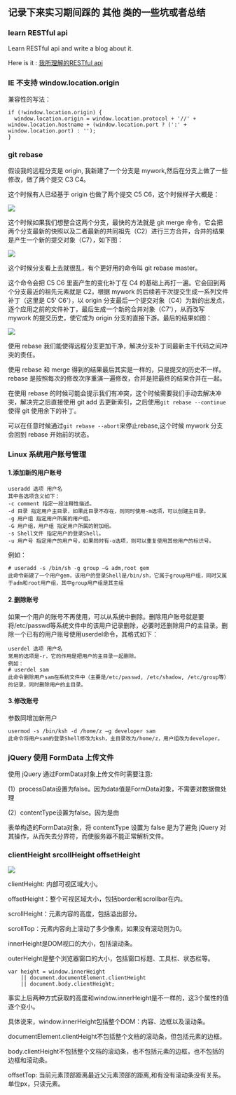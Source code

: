 ## 记录下来实习期间踩的 其他 类的一些坑或者总结
### learn RESTful api

Learn RESTful api and write a blog about it.

Here is it : [我所理解的RESTful api](http://luckyabby.com/2017/07/10/%E6%88%91%E6%89%80%E7%90%86%E8%A7%A3%E7%9A%84RESTful-api/)

### IE 不支持 window.location.origin

兼容性的写法：
```
if (!window.location.origin) {
  window.location.origin = window.location.protocol + '//' + window.location.hostname + (window.location.port ? (':' + window.location.port) : '');
}
```

### git rebase

假设我的远程分支是 origin, 我新建了一个分支是 mywork,然后在分支上做了一些修改，做了两个提交 C3 C4。

这个时候有人已经基于 origin 也做了两个提交 C5 C6，这个时候样子大概是：

![](http://ojzeprg7w.bkt.clouddn.com/rebase1.png)

这个时候如果我们想整合这两个分支，最快的方法就是 git merge 命令，它会把两个分支最新的快照以及二者最新的共同祖先（C2）进行三方合并，合并的结果是产生一个新的提交对象（C7），如下图：

![](http://ojzeprg7w.bkt.clouddn.com/rebase2.png)

这个时候分支看上去就很乱，有个更好用的命令叫 git rebase master。

这个命令会把 C5 C6 里面产生的变化补丁在 C4 的基础上再打一遍。它会回到两个分支最近的祖先元素就是 C2，根据 mywork 的后续若干次提交生成一系列文件补丁（这里是 C5' C6'），以 origin 分支最后一个提交对象（C4）为新的出发点，逐个应用之前的文件补丁，最后生成一个新的合并对象（C7'），从而改写 mywork 的提交历史，使它成为 origin 分支的直接下游。最后的结果如图：

![](http://ojzeprg7w.bkt.clouddn.com/rebase4.png)

使用 rebase 我们能使得远程分支更加干净，解决分支补丁同最新主干代码之间冲突的责任。

使用 rebase 和 merge 得到的结果最后其实是一样的，只是提交的历史不一样。 rebase 是按照每次的修改次序重演一遍修改，合并是把最终的结果合并在一起。

在使用 rebase 的时候可能会提示我们有冲突，这个时候需要我们手动去解决冲突，解决完之后直接使用 git add 去更新索引，之后使用`git rebase --continue`使得 git 使用余下的补丁。

可以在任意时候通过`git rebase --abort`来停止rebase,这个时候 mywork 分支会回到 rebase 开始前的状态。

### Linux 系统用户账号管理
#### 1.添加新的用户账号

```
useradd 选项 用户名
其中各选项含义如下：
-c comment 指定一段注释性描述。
-d 目录 指定用户主目录，如果此目录不存在，则同时使用-m选项，可以创建主目录。
-g 用户组 指定用户所属的用户组。
-G 用户组，用户组 指定用户所属的附加组。
-s Shell文件 指定用户的登录Shell。
-u 用户号 指定用户的用户号，如果同时有-o选项，则可以重复使用其他用户的标识号。
```
例如：
```
# useradd -s /bin/sh -g group –G adm,root gem
此命令新建了一个用户gem，该用户的登录Shell是/bin/sh，它属于group用户组，同时又属于adm和root用户组，其中group用户组是其主组
```
#### 2.删除账号

如果一个用户的账号不再使用，可以从系统中删除。删除用户账号就是要将/etc/passwd等系统文件中的该用户记录删除，必要时还删除用户的主目录。删除一个已有的用户账号使用userdel命令，其格式如下：

```
userdel 选项 用户名
常用的选项是-r，它的作用是把用户的主目录一起删除。
例如：
# userdel sam
此命令删除用户sam在系统文件中（主要是/etc/passwd, /etc/shadow, /etc/group等）的记录，同时删除用户的主目录。
```

#### 3.修改账号
参数同增加新用户

```
usermod -s /bin/ksh -d /home/z –g developer sam
此命令将用户sam的登录Shell修改为ksh，主目录改为/home/z，用户组改为developer。
```
### jQuery 使用 FormData 上传文件

使用 jQuery 通过FormData对象上传文件时需要注意:

(1）processData设置为false。因为data值是FormData对象，不需要对数据做处理

(2）contentType设置为false。因为是由<form>表单构造的FormData对象，将 contentType 设置为 false 是为了避免 jQuery 对其操作，从而失去分界符，而使服务器不能正常解析文件。

### clientHeight srcollHeight offsetHeight

![](http://ojzeprg7w.bkt.clouddn.com/clientheight.png)

clientHeight: 内部可视区域大小。

offsetHeight：整个可视区域大小，包括border和scrollbar在内。

scrollHeight：元素内容的高度，包括溢出部分。

scrollTop：元素内容向上滚动了多少像素，如果没有滚动则为0。

innerHeight是DOM视口的大小，包括滚动条。

outerHeight是整个浏览器窗口的大小，包括窗口标题、工具栏、状态栏等。

```
var height = window.innerHeight
    || document.documentElement.clientHeight
    || document.body.clientHeight;
```
事实上后两种方式获取的高度和window.innerHeight是不一样的，这3个属性的值逐个变小。 

具体说来，window.innerHeight包括整个DOM：内容、边框以及滚动条。

documentElement.clientHeight不包括整个文档的滚动条，但包括<html>元素的边框。

body.clientHeight不包括整个文档的滚动条，也不包括<html>元素的边框，也不包括<body>的边框和滚动条。

offsetTop: 当前元素顶部距离最近父元素顶部的距离,和有没有滚动条没有关系。单位px，只读元素。
